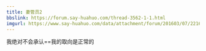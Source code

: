 ```yaml
---
title: 妻管员2
bbslink: https://forum.say-huahuo.com/thread-3562-1-1.html
imgurl: https://www.say-huahuo.com/data/attachment/forum/201603/07/221640dtx1t7tizie3077n.jpg
---
```


我绝对不会承认==我的取向是正常的<!--more-->
